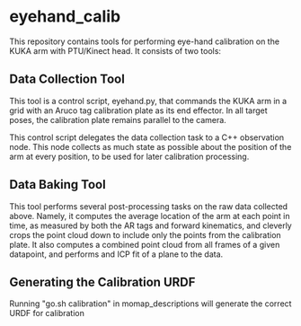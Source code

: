 # eyehand\_calib

This repository contains tools for performing eye-hand calibration on the KUKA arm
with PTU/Kinect head. It consists of two tools:

## Data Collection Tool

This tool is a control script, eyehand.py, that commands the KUKA arm in a grid with
an Aruco tag calibration plate as its end effector. In all target poses, the calibration
plate remains parallel to the camera.

This control script delegates the data collection task to a C++ observation node. This
node collects as much state as possible about the position of the arm at every position,
to be used for later calibration processing.

## Data Baking Tool

This tool performs several post-processing tasks on the raw data collected above. Namely, it
computes the average location of the arm at each point in time, as measured by both the AR
tags and forward kinematics, and cleverly crops the point cloud down to include only the
points from the calibration plate. It also computes a combined point cloud from all frames
of a given datapoint, and performs and ICP fit of a plane to the data.

## Generating the Calibration URDF
Running "go.sh calibration" in momap_descriptions will generate the correct URDF for calibration

